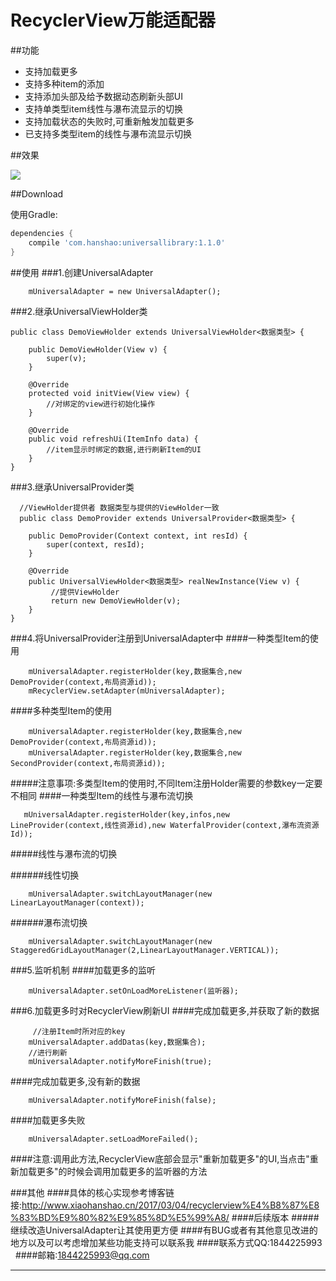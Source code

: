 # RecyclerView万能适配器

##功能
- 支持加载更多
- 支持多种item的添加
- 支持添加头部及给予数据动态刷新头部UI
- 支持单类型item线性与瀑布流显示的切换
- 支持加载状态的失败时,可重新触发加载更多
- 已支持多类型item的线性与瀑布流显示切换

##效果

![][img]

##Download

使用Gradle:

```gradle
dependencies {
    compile 'com.hanshao:universallibrary:1.1.0'
}
```
##使用
###1.创建UniversalAdapter
```
    mUniversalAdapter = new UniversalAdapter();
```
###2.继承UniversalViewHolder类
```
public class DemoViewHolder extends UniversalViewHolder<数据类型> {

    public DemoViewHolder(View v) {
        super(v);
    }

    @Override
    protected void initView(View view) {
        //对绑定的view进行初始化操作
    }

    @Override
    public void refreshUi(ItemInfo data) {
        //item显示时绑定的数据,进行刷新Item的UI
    }
}
```
###3.继承UniversalProvider类
```
  //ViewHolder提供者 数据类型与提供的ViewHolder一致
  public class DemoProvider extends UniversalProvider<数据类型> {

    public DemoProvider(Context context, int resId) {
        super(context, resId);
    }

    @Override
    public UniversalViewHolder<数据类型> realNewInstance(View v) {
         //提供ViewHolder
         return new DemoViewHolder(v);
    }
}
```
###4.将UniversalProvider注册到UniversalAdapter中
####一种类型Item的使用
```
    mUniversalAdapter.registerHolder(key,数据集合,new DemoProvider(context,布局资源id));
    mRecyclerView.setAdapter(mUniversalAdapter);
```
####多种类型Item的使用
```
    mUniversalAdapter.registerHolder(key,数据集合,new DemoProvider(context,布局资源id));
    mUniversalAdapter.registerHolder(key,数据集合,new SecondProvider(context,布局资源id));
```
#####注意事项:多类型Item的使用时,不同Item注册Holder需要的参数key一定要不相同
####一种类型Item的线性与瀑布流切换
 ```
    mUniversalAdapter.registerHolder(key,infos,new LineProvider(context,线性资源id),new WaterfalProvider(context,瀑布流资源Id));
 ```
#####线性与瀑布流的切换

######线性切换
```
    mUniversalAdapter.switchLayoutManager(new LinearLayoutManager(context));
```
######瀑布流切换
```
    mUniversalAdapter.switchLayoutManager(new StaggeredGridLayoutManager(2,LinearLayoutManager.VERTICAL));
```
###5.监听机制
####加载更多的监听
```
    mUniversalAdapter.setOnLoadMoreListener(监听器);
```
###6.加载更多时对RecyclerView刷新UI
####完成加载更多,并获取了新的数据
```
     //注册Item时所对应的key  
    mUniversalAdapter.addDatas(key,数据集合);
    //进行刷新
    mUniversalAdapter.notifyMoreFinish(true);
```
####完成加载更多,没有新的数据
```
    mUniversalAdapter.notifyMoreFinish(false);
```
####加载更多失败
```
    mUniversalAdapter.setLoadMoreFailed();
```
####注意:调用此方法,RecyclerView底部会显示"重新加载更多"的UI,当点击"重新加载更多"的时候会调用加载更多的监听器的方法

###其他
####具体的核心实现参考博客链接:<http://www.xiaohanshao.cn/2017/03/04/recyclerview%E4%B8%87%E8%83%BD%E9%80%82%E9%85%8D%E5%99%A8/>
####后续版本
#####继续改造UniversalAdapter让其使用更方便
####有BUG或者有其他意见改进的地方以及可以考虑增加某些功能支持可以联系我
####联系方式QQ:1844225993  
####邮箱:1844225993@qq.com

--------------
[img]: https://raw.githubusercontent.com/androidhan/UniversalAdapter/master/images/b.gif
